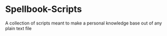 # Spellbook-Scripts
A collection of scripts meant to make a personal knowledge base out of any plain text file
